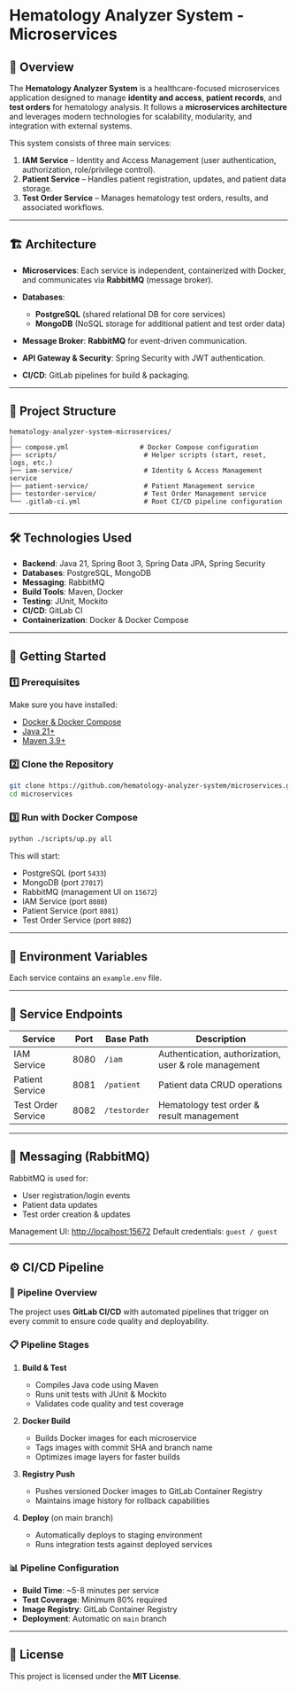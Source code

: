 # Hematology Analyzer System - Microservices

## 📌 Overview

The **Hematology Analyzer System** is a healthcare-focused microservices application designed to manage **identity and access**, **patient records**, and **test orders** for hematology analysis.
It follows a **microservices architecture** and leverages modern technologies for scalability, modularity, and integration with external systems.

This system consists of three main services:

1. **IAM Service** – Identity and Access Management (user authentication, authorization, role/privilege control).
2. **Patient Service** – Handles patient registration, updates, and patient data storage.
3. **Test Order Service** – Manages hematology test orders, results, and associated workflows.

---

## 🏗 Architecture

* **Microservices**: Each service is independent, containerized with Docker, and communicates via **RabbitMQ** (message broker).
* **Databases**:

  * **PostgreSQL** (shared relational DB for core services)
  * **MongoDB** (NoSQL storage for additional patient and test order data)
* **Message Broker**: **RabbitMQ** for event-driven communication.
* **API Gateway & Security**: Spring Security with JWT authentication.
* **CI/CD**: GitLab pipelines for build & packaging.

---

## 📂 Project Structure

```
hematology-analyzer-system-microservices/
│
├── compose.yml                  # Docker Compose configuration
├── scripts/                      # Helper scripts (start, reset, logs, etc.)
├── iam-service/                  # Identity & Access Management service
├── patient-service/              # Patient Management service
├── testorder-service/            # Test Order Management service
└── .gitlab-ci.yml                # Root CI/CD pipeline configuration
```

---

## 🛠 Technologies Used

* **Backend**: Java 21, Spring Boot 3, Spring Data JPA, Spring Security
* **Databases**: PostgreSQL, MongoDB
* **Messaging**: RabbitMQ
* **Build Tools**: Maven, Docker
* **Testing**: JUnit, Mockito
* **CI/CD**: GitLab CI
* **Containerization**: Docker & Docker Compose

---

## 🚀 Getting Started

### 1️⃣ Prerequisites

Make sure you have installed:

* [Docker & Docker Compose](https://docs.docker.com/get-docker/)
* [Java 21+](https://adoptium.net/)
* [Maven 3.9+](https://maven.apache.org/)

### 2️⃣ Clone the Repository

```bash
git clone https://github.com/hematology-analyzer-system/microservices.git
cd microservices
```

### 3️⃣ Run with Docker Compose

```bash
python ./scripts/up.py all
```

This will start:

* PostgreSQL (port `5433`)
* MongoDB (port `27017`)
* RabbitMQ (management UI on `15672`)
* IAM Service (port `8080`)
* Patient Service (port `8081`)
* Test Order Service (port `8082`)

---

## 📜 Environment Variables

Each service contains an `example.env` file.

---

## 📡 Service Endpoints

| Service            | Port | Base Path    | Description                                           |
| ------------------ | ---- | ------------ | ----------------------------------------------------- |
| IAM Service        | 8080 | `/iam`       | Authentication, authorization, user & role management |
| Patient Service    | 8081 | `/patient`   | Patient data CRUD operations                          |
| Test Order Service | 8082 | `/testorder` | Hematology test order & result management             |

---

## 🔄 Messaging (RabbitMQ)

RabbitMQ is used for:

* User registration/login events
* Patient data updates
* Test order creation & updates

Management UI: [http://localhost:15672](http://localhost:15672)
Default credentials: `guest / guest`

---

## ⚙ CI/CD Pipeline

### 🔄 Pipeline Overview

The project uses **GitLab CI/CD** with automated pipelines that trigger on every commit to ensure code quality and deployability.

### 📋 Pipeline Stages

1. **Build & Test** 
   - Compiles Java code using Maven
   - Runs unit tests with JUnit & Mockito
   - Validates code quality and test coverage

2. **Docker Build**
   - Builds Docker images for each microservice
   - Tags images with commit SHA and branch name
   - Optimizes image layers for faster builds

3. **Registry Push**
   - Pushes versioned Docker images to GitLab Container Registry
   - Maintains image history for rollback capabilities

4. **Deploy** (on main branch)
   - Automatically deploys to staging environment
   - Runs integration tests against deployed services


### 📊 Pipeline Configuration

- **Build Time**: ~5-8 minutes per service
- **Test Coverage**: Minimum 80% required
- **Image Registry**: GitLab Container Registry
- **Deployment**: Automatic on `main` branch

---

## 📄 License

This project is licensed under the **MIT License**.
